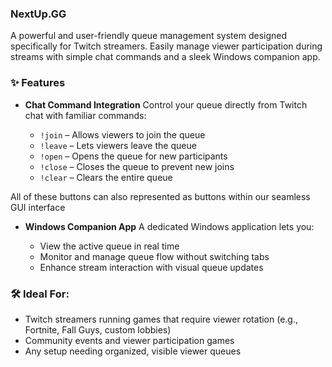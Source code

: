 ### NextUp.GG

A powerful and user-friendly queue management system designed specifically for Twitch streamers. Easily manage viewer participation during streams with simple chat commands and a sleek Windows companion app.

### ✨ Features

* **Chat Command Integration**
  Control your queue directly from Twitch chat with familiar commands:

  * `!join` – Allows viewers to join the queue
  * `!leave` – Lets viewers leave the queue
  * `!open` – Opens the queue for new participants
  * `!close` – Closes the queue to prevent new joins
  * `!clear` – Clears the entire queue

All of these buttons can also represented as buttons within our seamless GUI interface

* **Windows Companion App**
  A dedicated Windows application lets you:

  * View the active queue in real time
  * Monitor and manage queue flow without switching tabs
  * Enhance stream interaction with visual queue updates

### 🛠️ Ideal For:

* Twitch streamers running games that require viewer rotation (e.g., Fortnite, Fall Guys, custom lobbies)
* Community events and viewer participation games
* Any setup needing organized, visible viewer queues


